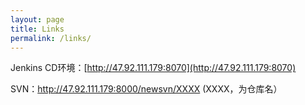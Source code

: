 ```yaml
---
layout: page
title: Links
permalink: /links/
---
```


Jenkins CD环境：[http://47.92.111.179:8070](http://47.92.111.179:8070)

SVN：http://47.92.111.179:8000/newsvn/XXXX   (XXXX，为仓库名）


